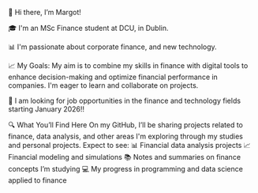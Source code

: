 👋 Hi there, I’m Margot!

🎓 I'm an MSc Finance student at DCU, in Dublin.

📊 I'm passionate about corporate finance, and new technology.

📈 My Goals:
   My aim is to combine my skills in finance with digital tools to enhance 
   decision-making and optimize financial performance in companies. 
   I'm eager to learn and collaborate on projects.
	 
💼 I am looking for job opportunities in the finance and technology fields starting January 2026!!

🔍 What You’ll Find Here
On my GitHub, I’ll be sharing projects related to finance, data analysis, and other areas 
I'm exploring through my studies and personal projects. Expect to see:
📊 Financial data analysis projects
📈 Financial modeling and simulations
📚 Notes and summaries on finance concepts I’m studying
💻 My progress in programming and data science applied to finance


